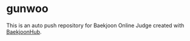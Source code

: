 # gunwoo
This is an auto push repository for Baekjoon Online Judge created with [BaekjoonHub](https://github.com/BaekjoonHub/BaekjoonHub).

